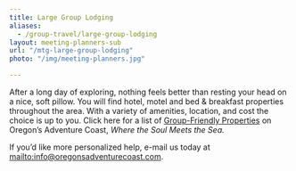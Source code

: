```yaml
---
title: Large Group Lodging
aliases:
  - /group-travel/large-group-lodging
layout: meeting-planners-sub
url: "/mtg-large-group-lodging"
photo: "/img/meeting-planners.jpg"

---
```

After a long day of exploring, nothing feels better than resting your head on a nice, soft pillow. You will find hotel, motel and bed & breakfast properties throughout the area. With a variety of amenities, location, and cost the choice is up to you. Click here for a list of [Group-Friendly Properties](/img/Group-Friendly-Properties-12-18.pdf) on Oregon’s Adventure Coast, _Where the Soul Meets the Sea._

If you’d like more personalized help, e-mail us today at [mailto:info@oregonsadventurecoast.com](mailto:info@oregonsadventurecoast.com).